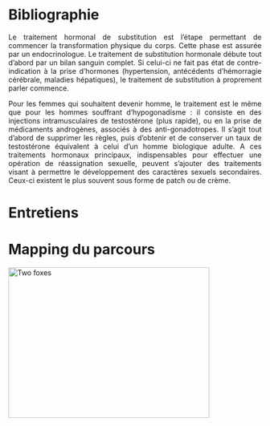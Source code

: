 

# Bibliographie

<p align= "justify">Le traitement hormonal de substitution est l’étape permettant de commencer la transformation physique du corps. Cette phase est assurée par un endocrinologue. Le traitement de substitution hormonale débute tout d’abord par un bilan sanguin complet. Si celui-ci ne fait pas état de contre-indication à la prise d’hormones (hypertension, antécédents d’hémorragie cérébrale, maladies hépatiques), le traitement de substitution à proprement parler commence.</p>

<p align= "justify">Pour les femmes qui souhaitent devenir homme, le traitement est le même que pour les hommes souffrant d’hypogonadisme : il consiste en des injections intramusculaires de testostérone (plus rapide), ou en la prise de médicaments androgènes, associés à des anti-gonadotropes. Il s’agit tout d’abord de supprimer les règles, puis d’obtenir et de conserver un taux de testostérone équivalent à celui d’un homme biologique adulte. A ces traitements hormonaux principaux, indispensables pour effectuer une opération de réassignation sexuelle, peuvent s’ajouter des traitements visant à permettre le développement des caractères sexuels secondaires. Ceux-ci existent le plus souvent sous forme de patch ou de crème.</p> 

# Entretiens

# Mapping du parcours

<Img  src = "https://controverses.github.io/transidentite/mapping1.png"  width = "400"  height = "300"  alt = "Two foxes" ></Img>

